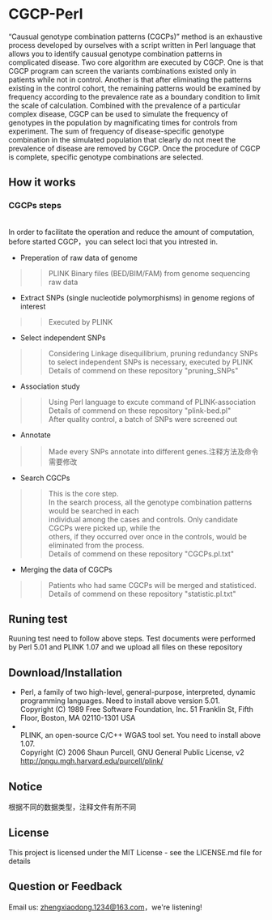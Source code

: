 # CGCP-Perl
“Causual genotype combination patterns (CGCPs)” method is an exhaustive process developed by ourselves with a script written in Perl language that allows you to identify causual genotype combination patterns in complicated disease.
Two core algorithm are executed by CGCP. One is that CGCP program can screen the variants combinations existed only in patients while not in control. Another is that after eliminating the patterns existing in the control cohort, the remaining patterns would be examined by frequency according to the prevalence rate as a boundary condition to limit the scale of calculation. Combined with the prevalence of a particular complex disease, CGCP can be used to simulate the frequency of genotypes in the population by magnificating times for controls from experiment. The sum of frequency of disease-specific genotype combination in the simulated population that clearly do not meet the prevalence of disease are removed by CGCP. Once the procedure of CGCP is complete, specific genotype combinations are selected.
## How it works
### CGCPs steps
<br> In order to facilitate the operation and reduce the amount of computation, before started CGCP，you can select loci that you intrested in. 
* Preperation of raw data of genome
>> PLINK Binary files (BED/BIM/FAM) from genome sequencing raw data
* Extract SNPs (single nucleotide polymorphisms) in genome regions of interest
>> Executed by PLINK 
* Select independent SNPs
>> Considering Linkage disequilibrium, pruning redundancy SNPs to select independent SNPs is necessary, executed by PLINK
>> <br> Details of commend on these repository "pruning_SNPs" 
* Association study
>> Using Perl language to excute command of PLINK-association
>> <br> Details of commend on these repository "plink-bed.pl"
>> <br> After quality control, a batch of SNPs were screened out
* Annotate
>> Made every SNPs annotate into different genes.注释方法及命令需要修改
* Search CGCPs
>> This is the core step. 
>> <br> In the search process, all the genotype combination patterns would be searched in each
>> <br> individual among the cases and controls. Only candidate CGCPs were picked up, while the
>> <br> others, if they occurred over once in the controls, would be eliminated from the process.
>> <br> Details of commend on these repository "CGCPs.pl.txt"
* Merging the data of CGCPs 
>> Patients who had same CGCPs will be merged and statisticed.
>> <br> Details of commend on these repository "statistic.pl.txt"

## Runing test
Ruuning test need to follow above steps. Test documents were performed by Perl 5.01 and PLINK 1.07 and we upload all files on these repository

## Download/Installation
* Perl, a family of two high-level, general-purpose, interpreted, dynamic programming languages. Need to install above version 5.01.
<br> Copyright (C) 1989 Free Software Foundation, Inc. 51 Franklin St, Fifth Floor, Boston, MA  02110-1301  USA
* <br> PLINK, an open-source C/C++ WGAS tool set. You need to install above 1.07.
<br> Copyright (C) 2006 Shaun Purcell, GNU General Public License, v2  http://pngu.mgh.harvard.edu/purcell/plink/ 

## Notice
根据不同的数据类型，注释文件有所不同

## License
This project is licensed under the MIT License - see the LICENSE.md file for details

## Question or Feedback
Email us: zhengxiaodong.1234@163.com，we're listening!
